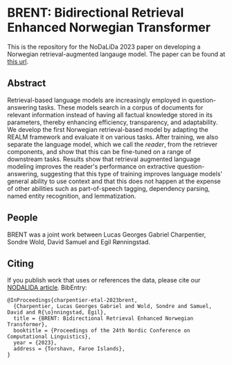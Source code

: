 # BRENT: Bidirectional Retrieval Enhanced Norwegian Transformer

This is the repository for the NoDaLiDa 2023 paper on developing a Norwegian retrieval-augmented langauge model. The paper can be found at [this url](https://aclanthology.org/2023.nodalida-1.21/).

## Abstract
Retrieval-based language models are increasingly employed in question-answering tasks. These models search in a corpus of documents for relevant information instead of having all factual knowledge stored in its parameters, thereby enhancing efficiency, transparency, and adaptability. We develop the first Norwegian retrieval-based model by adapting the REALM framework and evaluate it on various tasks. After training, we also separate the language model, which we call the _reader_, from the retriever components, and show that this can be fine-tuned on a range of downstream tasks. Results show that retrieval augmented language modeling improves the reader's performance on extractive question-answering, suggesting that this type of training improves language models' general ability to use context and that this does not happen at the expense of other abilities such as part-of-speech tagging, dependency parsing, named entity recognition, and lemmatization.

## People

BRENT was a joint work between Lucas Georges Gabriel Charpentier, Sondre Wold, David Samuel and Egil Rønningstad.

## Citing

If you publish work that uses or references the data, please cite our [NODALIDA article](). BibEntry:

```
@InProceedings{charpentier-etal-2023brent,
  {Charpentier, Lucas Georges Gabriel and Wold, Sondre and Samuel, David and R{\o}nningstad, Egil},
  title = {BRENT: Bidirectional Retrieval Enhanced Norwegian Transformer},
  booktitle = {Proceedings of the 24th Nordic Conference on Computational Linguistics},
  year = {2023},
  address = {Torshavn, Faroe Islands},
}
```
